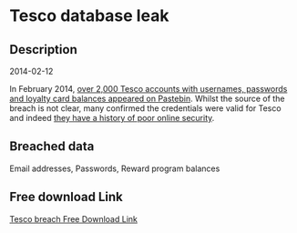 # Tesco database leak

## Description

2014-02-12

In February 2014, <a href="http://www.bbc.co.uk/news/technology-26171130" target="_blank" rel="noopener">over 2,000 Tesco accounts with usernames, passwords and loyalty card balances appeared on Pastebin</a>. Whilst the source of the breach is not clear, many confirmed the credentials were valid for Tesco and indeed <a href="http://www.troyhunt.com/2012/07/lessons-in-website-security-anti.html" target="_blank" rel="noopener"> they have a history of poor online security</a>.

## Breached data

Email addresses, Passwords, Reward program balances

## Free download Link

[Tesco breach Free Download Link](https://link-to.net/1229997/158.93008037680988/dynamic/?r=aHR0cHM6Ly93d3cubWVkaWFmaXJlLmNvbS92aWV3L3NnbUpsMmJRZ1VrSEdyQi90ZXNjby5jb20vZmlsZQ==)